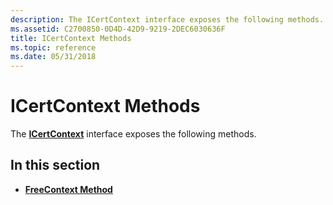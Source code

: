 ```yaml
---
description: The ICertContext interface exposes the following methods.
ms.assetid: C2700850-0D4D-42D9-9219-2DEC6030636F
title: ICertContext Methods
ms.topic: reference
ms.date: 05/31/2018
---
```


# ICertContext Methods

The [**ICertContext**](icertcontext.md) interface exposes the following methods.

## In this section

-   [**FreeContext Method**](icertcontext-freecontext.md)

 

 



